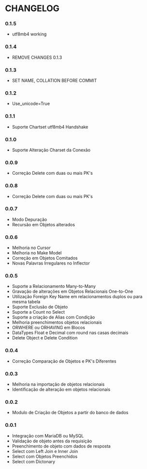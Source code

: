# CHANGELOG

### 0.1.5
* utf8mb4 working

### 0.1.4
* REMOVE CHANGES 0.1.3

### 0.1.3
* SET NAME, COLLATION BEFORE COMMIT

### 0.1.2
* Use_unicode=True

### 0.1.1
* Suporte Chartset utf8mb4 Handshake

### 0.1.0
* Suporte Alteração Charset da Conexão

### 0.0.9
* Correção Delete com duas ou mais PK's

### 0.0.8
* Correção Delete com duas ou mais PK's

### 0.0.7
* Modo Depuração
* Recursão em Objetos alterados

### 0.0.6
* Melhoria no Cursor
* Melhoria no Make Model
* Correção em Objetos Comitados
* Novas Palavras Irregulares no Inflector

### 0.0.5
* Suporte a Relacionamento Many-to-Many
* Gravação de alterações em Objetos Relacionais One-to-One
* Utilização Foreign Key Name em relacionamentos duplos ou para mesma tabela
* Suporte Exclusão de Objeto
* Suporte a Count no Select
* Suporte a criação de Alias com Condição
* Melhoria preenchimentos objetos relacionais
* ORWHERE ou ORHAVING em Blocos
* DataTypes Float e Decimal com round nas casas decimais
* Delete Object e Delete Condition

### 0.0.4
* Correção Comparação de Objetos e PK's Diferentes

### 0.0.3
* Melhoria na importação de objetos relacionais
* Identificação de alteração em objetos relacionais

### 0.0.2
* Modulo de Criação de Objetos a partir do banco de dados

### 0.0.1
* Integração com MariaDB ou MySQL
* Validação de objeto antes da requisição
* Preenchimento de objeto com dados de resposta
* Select com Left Join e Inner Join
* Select com Objetos Preenchidos
* Select com Dictonary
